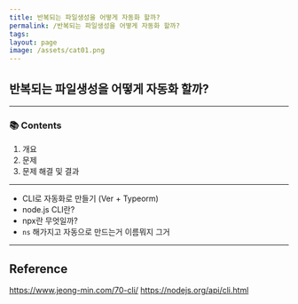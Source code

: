 ```yaml
---
title: 반복되는 파일생성을 어떻게 자동화 할까?
permalink: /반복되는 파일생성을 어떻게 자동화 할까?
tags:
layout: page
image: /assets/cat01.png
---
```


## 반복되는 파일생성을 어떻게 자동화 할까?

---

### 📚 Contents

1. 개요
2. 문제
3. 문제 해결 및 결과

---

- CLI로 자동화로 만들기 (Ver + Typeorm)
- node.js CLI란?
- npx란 무엇일까?
- `ns` 해가지고 자동으로 만드는거 이름뭐지 그거

---

## Reference

https://www.jeong-min.com/70-cli/
https://nodejs.org/api/cli.html
